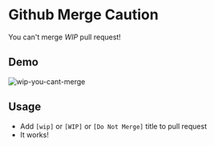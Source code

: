 # Github Merge Caution

  You can't merge *WIP* pull request!

## Demo

  ![wip-you-cant-merge](https://f.cloud.github.com/assets/75448/2178447/c9dbe4ce-9667-11e3-9ac6-53c49cad72c7.gif)

## Usage

  - Add `[wip]` or `[WIP]` or `[Do Not Merge]` title to pull request
  - It works!
